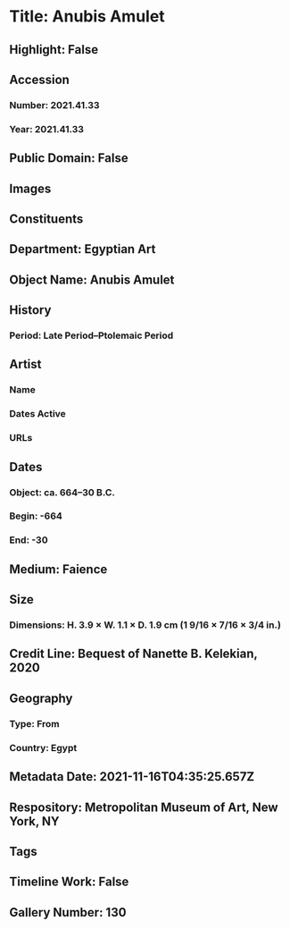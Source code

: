 # Title: Anubis Amulet
## Highlight: False
## Accession
### Number: 2021.41.33
### Year: 2021.41.33
## Public Domain: False
## Images
## Constituents
## Department: Egyptian Art
## Object Name: Anubis Amulet
## History
### Period: Late Period–Ptolemaic Period
## Artist
### Name
### Dates Active
### URLs
## Dates
### Object: ca. 664–30 B.C.
### Begin: -664
### End: -30
## Medium: Faience
## Size
### Dimensions: H. 3.9 × W. 1.1 × D. 1.9 cm (1 9/16 × 7/16 × 3/4 in.)
## Credit Line: Bequest of Nanette B. Kelekian, 2020
## Geography
### Type: From
### Country: Egypt
## Metadata Date: 2021-11-16T04:35:25.657Z
## Respository: Metropolitan Museum of Art, New York, NY
## Tags
## Timeline Work: False
## Gallery Number: 130